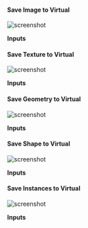 #### Save Image to Virtual

![screenshot](img/save-image-to-virtual.png#right)

**Inputs**

#### Save Texture to Virtual

![screenshot](img/save-texture-to-virtual.png#right)

**Inputs**

#### Save Geometry to Virtual

![screenshot](img/save-geometry-to-virtual.png#right)

**Inputs**

#### Save Shape to Virtual

![screenshot](img/save-shape-to-virtual.png#right)

**Inputs**

#### Save Instances to Virtual

![screenshot](img/save-instances-to-virtual.png#right)

**Inputs**
